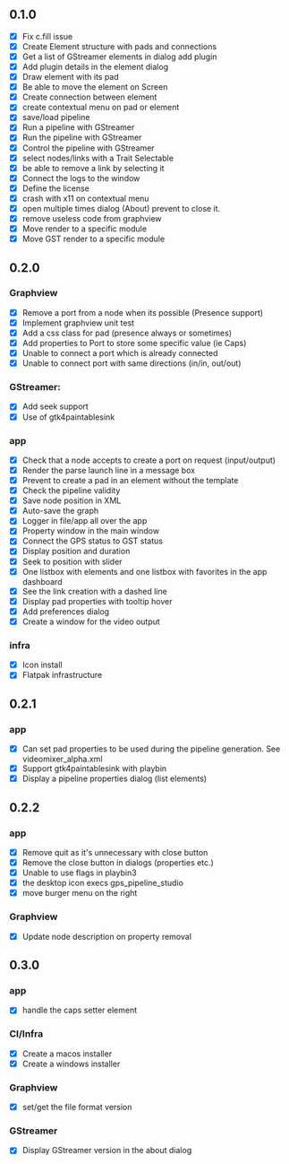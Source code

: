 ## 0.1.0

- [x] Fix c.fill issue
- [x] Create Element structure with pads and connections
- [x] Get a list of GStreamer elements in dialog add plugin
- [x] Add plugin details in the element dialog
- [x] Draw element with its pad
- [x] Be able to move the element on Screen
- [x] Create connection between element
- [x] create contextual menu on pad or element
- [x] save/load pipeline
- [x] Run a pipeline with GStreamer
- [x] Run the pipeline with GStreamer
- [x] Control the pipeline with GStreamer
- [x] select nodes/links with a Trait Selectable
- [x] be able to remove a link by selecting it
- [x] Connect the logs to the window
- [x] Define the license
- [x] crash with x11 on contextual menu
- [x] open multiple times dialog (About) prevent to close it.
- [x] remove useless code from graphview
- [x] Move render to a specific module
- [x] Move GST render to a specific module

## 0.2.0

### Graphview

- [x] Remove a port from a node when its possible (Presence support)
- [x] Implement graphview unit test
- [x] Add a css class for pad (presence always or sometimes)
- [x] Add properties to Port to store some specific value (ie Caps)
- [x] Unable to connect a port which is already connected
- [x] Unable to connect port with same directions (in/in, out/out)

### GStreamer:

- [x] Add seek support
- [x] Use of gtk4paintablesink

### app

- [x] Check that a node accepts to create a port on request (input/output)
- [x] Render the parse launch line in a message box
- [x] Prevent to create a pad in an element without the template
- [x] Check the pipeline validity
- [x] Save node position in XML
- [x] Auto-save the graph
- [x] Logger in file/app all over the app
- [x] Property window in the main window
- [x] Connect the GPS status to GST status
- [x] Display position and duration
- [x] Seek to position with slider
- [x] One listbox with elements and one listbox with favorites in the app dashboard
- [x] See the link creation with a dashed line
- [x] Display pad properties with tooltip hover
- [x] Add preferences dialog
- [x] Create a window for the video output

### infra

- [x] Icon install
- [x] Flatpak infrastructure

## 0.2.1

### app

- [x] Can set pad properties to be used during the pipeline generation. See videomixer_alpha.xml
- [x] Support gtk4paintablesink with playbin
- [x] Display a pipeline properties dialog (list elements)

## 0.2.2

### app

- [x] Remove quit as it's unnecessary with close button
- [x] Remove the close button in dialogs (properties etc.)
- [x] Unable to use flags in playbin3
- [x] the desktop icon execs gps_pipeline_studio
- [x] move burger menu on the right

### Graphview

- [x] Update node description on property removal

## 0.3.0
### app
 - [x] handle the caps setter element

### CI/Infra
- [x] Create a macos installer
- [x] Create a windows installer

### Graphview
- [x] set/get the file format version

### GStreamer
- [x] Display GStreamer version in the about dialog
